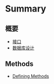 # Summary

## 概要

* [接口](jie-kou.md)
* [数据库设计](README.md)

## Methods

* [Defining Methods](methods.md)

